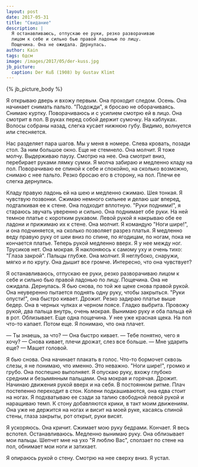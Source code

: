 ```yaml
---
layout: post
date: 2017-05-31
title: "Свидание"
description: |
  Я останавливаюсь, отпускаю ее руки, резко разворачиваю
  лицом к себе и сильно бью правой ладонью по лицу.
  Пощечина. Она не ожидала. Дернулась.
author: Kain
tags: бдсм
image: /images/2017/05/der-kuss.jpg
jb_picture:
  caption: Der Kuß (1908) by Gustav Klimt
---
```


{% jb_picture_body %}

Я открываю дверь и вхожу первым. Она проходит следом. Осень. Она
начинает снимать пальто. "Подожди", я бросаю не оборачиваясь.
Снимаю куртку. Поворачиваюсь и с усилием смотрю ей в лицо.
Она смотрит в пол. В руках перед собой держит сумочку. На каблуках. Волосы
собраны назад, слегка кусает нижнюю губу. Видимо, волнуется или стесняется.

<!--more-->

Нас разделяет пара шагов. Мы у меня в номере. Слева кровать, позади стол.
За ним большое окно. Еще не стемнело. Она молчит. Я тоже молчу.
Выдерживаю паузу. Смотрю на нее. Она смотрит вниз,
перебирает руками лямку сумки. Я молча забираю и медленно кладу на пол.
Поворачиваю ее спиной к себе и спокойно, на сколько возможно, снимаю с нее пальто.
Резко бросаю его в сторону, на пол. Плечи ее слегка дернулись.

Кладу правую ладонь ей на шею и медленно сжимаю. Шея тонкая. Я чувствую позвонки.
Сжимаю немного сильнее и делаю шаг вперед, подталкивая ее к стене. Она подходит
вплотную. "Руки подними!", я стараюсь звучать уверенно и сильно.
Она поднимает обе руки. На ней темное платье
с коротким рукавом. Левой рукой я накрываю обе ее ладони и прижимаю их к стене.
Она молчит. Я командую "Ноги шире!", и она подчиняется, на сколько позволяет
разрез платья. Я медленно веду правую руку от шеи вниз по спине, по ягодицам,
по ногам, пока не кончается платье. Теперь рукой медленно вверх.
Я у нее между ног. Трусиков нет. Она мокрая. Я наклоняюсь
к самому уху и очень тихо: "Глаза закрой". Пальцы глубже.
Она молчит. Я неглубоко, снаружи, мягко и по кругу. Она дышит все громче.
Интересно, что она чувствует?

Я останавливаюсь, отпускаю ее руки, резко разворачиваю лицом к себе и сильно бью
правой ладонью по лицу. Пощечина. Она не ожидала. Дернулась.
Я бью снова, по той же щеке снова правой рукой. Она неуверенно
пытается поднять одну руку, чтобы закрыться. "Руки опусти!", она быстро кивает.
Дрожит. Резко задираю платье выше бедер. Она в черных чулках и черном поясе.
Гладко выбрита. Провожу рукой, два пальца внутрь, очень мокрая.
Вынимаю руку и оба пальца ей в рот. Облизывает.
Еще одна пощечина. У нее уже красная щека. На пол что-то капает. Потом еще.
Я понимаю, что она плачет.

&mdash; Ты знаешь, за что? &mdash; Она быстро кивает.
&mdash; Тебе понятно, чего я хочу? &mdash; Снова кивает, плечи дрожат,
слез все больше. &mdash; Мне ударить еще? &mdash; Машет головой.

Я бью снова. Она начинает плакать в голос. Что-то бормочет сквозь слезы,
я не понимаю, что именно. Это неважно. "Ноги шире!", громко и грубо. Она
поспешно выполняет. Я опускаю руку, вхожу глубоко средним и безымянным
пальцами. Она мокрая и горячая. Дрожит. Начинаю движения рукой
вверх и на себя. В постоянном ритме. Плач постепенно переходит в стон.
Колени подкашиваются, она едва стоит на ногах.
Я подхватываю ее сзади за талию свободной левой рукой и наращиваю темп.
К стону добавляются крики, в такт моим движениям. Она уже не держится
на ногах и висит на моей руке, касаясь спиной стены,
глаза закрыты, рот открыт, руки висят.

Я ускоряюсь. Она кричит. Сжимает мою руку бедрами. Кончает. Я весь вспотел.
Останавливаюсь. Медленно вынимаю руку. Она облизывает мои пальцы.
Шепчет мне на ухо "Я люблю Вас", сползает по стене на пол, обнимает
мои ноги и затихает.

Я опираюсь рукой о стену. Смотрю на нее сверху вниз. Я устал.

